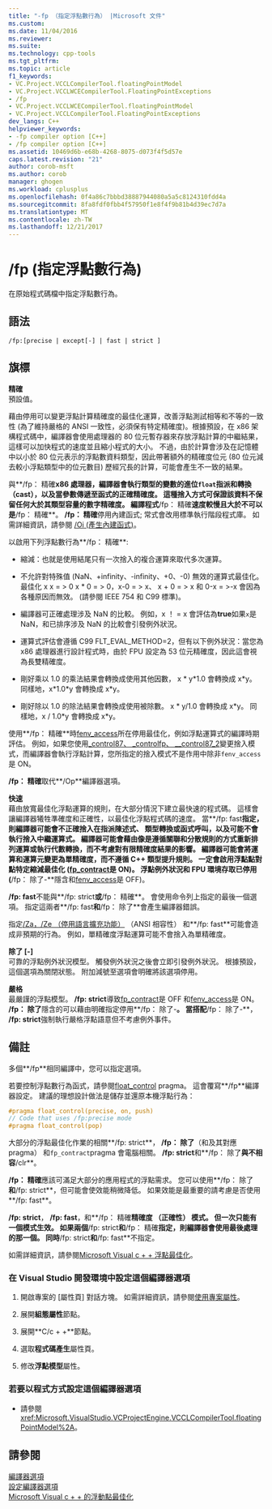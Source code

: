 ```yaml
---
title: "-fp （指定浮點數行為） |Microsoft 文件"
ms.custom: 
ms.date: 11/04/2016
ms.reviewer: 
ms.suite: 
ms.technology: cpp-tools
ms.tgt_pltfrm: 
ms.topic: article
f1_keywords:
- VC.Project.VCCLCompilerTool.floatingPointModel
- VC.Project.VCCLWCECompilerTool.FloatingPointExceptions
- /fp
- VC.Project.VCCLWCECompilerTool.floatingPointModel
- VC.Project.VCCLCompilerTool.FloatingPointExceptions
dev_langs: C++
helpviewer_keywords:
- -fp compiler option [C++]
- /fp compiler option [C++]
ms.assetid: 10469d6b-e68b-4268-8075-d073f4f5d57e
caps.latest.revision: "21"
author: corob-msft
ms.author: corob
manager: ghogen
ms.workload: cplusplus
ms.openlocfilehash: 0f4a86c7bbbd38887944080a5a5c8124310fdd4a
ms.sourcegitcommit: 8fa8fdf0fbb4f57950f1e8f4f9b81b4d39ec7d7a
ms.translationtype: MT
ms.contentlocale: zh-TW
ms.lasthandoff: 12/21/2017
---
```

# <a name="fp-specify-floating-point-behavior"></a>/fp (指定浮點數行為)
在原始程式碼檔中指定浮點數行為。  
  
## <a name="syntax"></a>語法  
  
```  
/fp:[precise | except[-] | fast | strict ]  
```  
  
## <a name="flags"></a>旗標  
 **精確**  
 預設值。  
  
 藉由停用可以變更浮點計算精確度的最佳化運算，改善浮點測試相等和不等的一致性  (為了維持嚴格的 ANSI 一致性，必須保有特定精確度)。根據預設，在 x86 架構程式碼中，編譯器會使用處理器的 80 位元暫存器來存放浮點計算的中繼結果， 這樣可以加快程式的速度並且縮小程式的大小。 不過，由於計算會涉及在記憶體中以小於 80 位元表示的浮點數資料類型，因此帶著額外的精確度位元 (80 位元減去較小浮點類型中的位元數目) 歷經冗長的計算，可能會產生不一致的結果。  
  
 與**/fp： 精確**x86 處理器，編譯器會執行類型的變數的進位`float`指派和轉換 （cast），以及當參數傳遞至函式的正確精確度。 這種捨入方式可保證該資料不保留任何大於其類型容量的數字精確度。 編譯程式**/fp： 精確**速度較慢且大於不可以是**/fp： 精確**。 **/fp： 精確**停用內建函式; 常式會改用標準執行階段程式庫。 如需詳細資訊，請參閱 [/Oi (產生內建函式)](../../build/reference/oi-generate-intrinsic-functions.md)。  
  
 以啟用下列浮點數行為**/fp： 精確**:  
  
-   縮減：也就是使用結尾只有一次捨入的複合運算來取代多次運算。  
  
-   不允許對特殊值 (NaN、+infinity、-infinity、+0、-0) 無效的運算式最佳化。 最佳化 x x = > 0 x * 0 = > 0，x-0 = > x、 x + 0 = > x 和 0-x = >-x 會因為各種原因而無效。 (請參閱 IEEE 754 和 C99 標準)。  
  
-   編譯器可正確處理涉及 NaN 的比較。 例如，x ！ = x 會評估為**true**如果`x`是 NaN，和已排序涉及 NaN 的比較會引發例外狀況。  
  
-   運算式評估會遵循 C99 FLT_EVAL_METHOD=2，但有以下例外狀況：當您為 x86 處理器進行設計程式時，由於 FPU 設定為 53 位元精確度，因此這會視為長雙精確度。  
  
-   剛好乘以 1.0 的乘法結果會轉換成使用其他因數， x * y\*1.0 會轉換成 x\*y。 同樣地，x\*1.0\*y 會轉換成 x\*y。  
  
-   剛好除以 1.0 的除法結果會轉換成使用被除數。 x * y/1.0 會轉換成 x\*y。 同樣地，x / 1.0\*y 會轉換成 x\*y。  
  
 使用**/fp： 精確**時[fenv_access](../../preprocessor/fenv-access.md)所在停用最佳化，例如浮點運算式的編譯時期評估。 例如，如果您使用[_control87、 _controlfp、 \__control87_2](../../c-runtime-library/reference/control87-controlfp-control87-2.md)變更捨入模式，而編譯器會執行浮點計算，您所指定的捨入模式不是作用中除非`fenv_access`是 ON。  
  
 **/fp： 精確**取代**/Op**編譯器選項。  
  
 **快速**  
 藉由放寬最佳化浮點運算的規則，在大部分情況下建立最快速的程式碼。 這樣會讓編譯器犧牲準確度和正確性，以最佳化浮點程式碼的速度。 當**/fp: fast**指定，則編譯器可能會不正確捨入在指派陳述式、 類型轉換或函式呼叫，以及可能不會執行捨入中繼運算式。 編譯器可能會藉由像是遵循關聯和分散規則的方式重新排列運算或執行代數轉換，而不考慮對有限精確度結果的影響。 編譯器可能會將運算和運算元變更為單精確度，而不遵循 C++ 類型提升規則。 一定會啟用浮點點對點特定縮減最佳化 ([fp_contract](../../preprocessor/fp-contract.md)是 ON)。 浮點例外狀況和 FPU 環境存取已停用 (**/fp： 除了-**隱含和[fenv_access](../../preprocessor/fenv-access.md)是 OFF)。  
  
 **/fp: fast**不能與**/fp: strict**或**/fp： 精確**。 會使用命令列上指定的最後一個選項。 指定這兩者**/fp: fast**和**/fp： 除了**會產生編譯器錯誤。  
  
 指定[/Za，/Ze （停用語言擴充功能）](../../build/reference/za-ze-disable-language-extensions.md) （ANSI 相容性） 和**/fp: fast**可能會造成非預期的行為。 例如，單精確度浮點運算可能不會捨入為單精確度。  
  
 **除了 [-]**  
 可靠的浮點例外狀況模型。 觸發例外狀況之後會立即引發例外狀況。 根據預設，這個選項為關閉狀態。 附加減號至選項會明確將該選項停用。  
  
 **嚴格**  
 最嚴謹的浮點模型。 **/fp: strict**導致[fp_contract](../../preprocessor/fp-contract.md)是 OFF 和[fenv_access](../../preprocessor/fenv-access.md)是 ON。 **/fp： 除了**隱含的可以藉由明確指定停用**/fp： 除了-**。 當搭配**/fp： 除了-**， **/fp: strict**強制執行嚴格浮點語意但不考慮例外事件。  
  
## <a name="remarks"></a>備註  
 多個**/fp**相同編譯中，您可以指定選項。  
  
 若要控制浮點數行為函式，請參閱[float_control](../../preprocessor/float-control.md) pragma。 這會覆寫**/fp**編譯器設定。 建議的理想設計做法是儲存並還原本機浮點行為：  
  
```cpp  
#pragma float_control(precise, on, push)  
// Code that uses /fp:precise mode  
#pragma float_control(pop)  
```  
  
 大部分的浮點最佳化作業的相關**/fp: strict**， **/fp： 除了**（和及其對應 pragma） 和`fp_contract`pragma 會電腦相關。 **/fp: strict**和**/fp： 除了**與不相容**/clr**。  
  
 **/fp： 精確**應該可滿足大部分的應用程式的浮點需求。 您可以使用**/fp： 除了**和**/fp: strict**，但可能會使效能稍微降低。 如果效能是最重要的請考慮是否使用**/fp: fast**。  
  
 **/fp: strict**， **/fp: fast**，和**/fp： 精確**精確度 （正確性） 模式。 但一次只能有一個模式生效。 如果兩個**/fp: strict**和**/fp： 精確**指定，則編譯器會使用最後處理的那一個。 同時**/fp: strict**和**/fp: fast**不指定。  
  
 如需詳細資訊，請參閱[Microsoft Visual c + + 浮點最佳化](http://msdn.microsoft.com/library/aa289157.aspx)。  
  
### <a name="to-set-this-compiler-option-in-the-visual-studio-development-environment"></a>在 Visual Studio 開發環境中設定這個編譯器選項  
  
1.  開啟專案的 [屬性頁]  對話方塊。 如需詳細資訊，請參閱[使用專案屬性](../../ide/working-with-project-properties.md)。  
  
2.  展開**組態屬性**節點。  
  
3.  展開**C/c + +**節點。  
  
4.  選取**程式碼產生**屬性頁。  
  
5.  修改**浮點模型**屬性。  
  
### <a name="to-set-this-compiler-option-programmatically"></a>若要以程式方式設定這個編譯器選項  
  
-   請參閱 <xref:Microsoft.VisualStudio.VCProjectEngine.VCCLCompilerTool.floatingPointModel%2A>。  
  
## <a name="see-also"></a>請參閱  
 [編譯器選項](../../build/reference/compiler-options.md)   
 [設定編譯器選項](../../build/reference/setting-compiler-options.md)   
 [Microsoft Visual c + + 的浮動點最佳化](http://msdn.microsoft.com/library/aa289157.aspx)